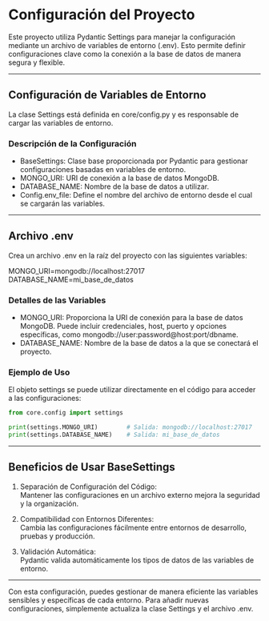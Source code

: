 # Configuración del Proyecto

Este proyecto utiliza Pydantic Settings para manejar la configuración mediante un archivo de variables de entorno (.env). Esto permite definir configuraciones clave como la conexión a la base de datos de manera segura y flexible.

---

## Configuración de Variables de Entorno

La clase Settings está definida en core/config.py y es responsable de cargar las variables de entorno.

### Descripción de la Configuración

- BaseSettings: Clase base proporcionada por Pydantic para gestionar configuraciones basadas en variables de entorno.
- MONGO_URI: URI de conexión a la base de datos MongoDB.
- DATABASE_NAME: Nombre de la base de datos a utilizar.
- Config.env_file: Define el nombre del archivo de entorno desde el cual se cargarán las variables.

---

## Archivo .env

Crea un archivo .env en la raíz del proyecto con las siguientes variables:

MONGO_URI=mongodb://localhost:27017  
DATABASE_NAME=mi_base_de_datos

### Detalles de las Variables

- MONGO_URI: Proporciona la URI de conexión para la base de datos MongoDB. Puede incluir credenciales, host, puerto y opciones específicas, como mongodb://user:password@host:port/dbname.
- DATABASE_NAME: Nombre de la base de datos a la que se conectará el proyecto.

### Ejemplo de Uso
El objeto settings se puede utilizar directamente en el código para acceder a las configuraciones:

```python
from core.config import settings

print(settings.MONGO_URI)        # Salida: mongodb://localhost:27017
print(settings.DATABASE_NAME)    # Salida: mi_base_de_datos
```

---

## Beneficios de Usar BaseSettings

1. Separación de Configuración del Código:  
   Mantener las configuraciones en un archivo externo mejora la seguridad y la organización.

2. Compatibilidad con Entornos Diferentes:  
   Cambia las configuraciones fácilmente entre entornos de desarrollo, pruebas y producción.

3. Validación Automática:  
   Pydantic valida automáticamente los tipos de datos de las variables de entorno.

---

Con esta configuración, puedes gestionar de manera eficiente las variables sensibles y específicas de cada entorno. Para añadir nuevas configuraciones, simplemente actualiza la clase Settings y el archivo .env.
